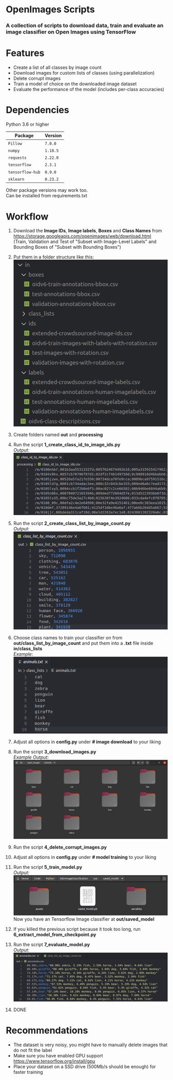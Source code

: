 # OpenImages Scripts
### A collection of scripts to download data, train and evaluate an image classifier on Open Images using TensorFlow

# Features

 - Create a list of all classes by image count
 - Download images for custom lists of classes (using parallelization)
 - Delete corrupt images
 - Train a model of choice on the downloaded image dataset
 - Evaluate the performance of the model (includes per-class accuracies)
 
 # Dependencies
 Python 3.6 or higher
 
 | Package | Version
| -------- | ----------- |
`Pillow` | `7.0.0` |
`numpy` | `1.18.5` |
`requests` | `2.22.0` |
`tensorflow` | `2.3.1` |
`tensorflow-hub` | `0.9.0` |
`sklearn` | `0.23.2` |
                
Other package versions may work too.  
Can be installed from requirements.txt

 # Workflow
1. Download the **Image IDs**, **Image labels**, **Boxes** and **Class Names** from https://storage.googleapis.com/openimages/web/download.html  
 (Train, Validation and Test of "Subset with Image-Level Labels" and Bounding Boxes of "Subset with Bounding Boxes")
 
2. Put them in a folder structure like this:  
	![inputFolder.png](screenshots/input_folder.png)
	
3. Create folders named **out** and **processing**

4. Run the script **1_create_class_id_to_image_ids.py**  
	*Output:*  
	![script1.png](screenshots/script1.png)
	
5. Run the script **2_create_class_list_by_image_count.py**  
	*Output:*  
	![script2.png](screenshots/script2.png)
	
6. Choose class names to train your classifier on from **out/class_list_by_image_count** and put them into a **.txt** file inside **in/class_lists**  
*Example*:  
![script1.png](screenshots/class_list.png)

7. Adjust all options in **config.py** under **# image download** to your liking

8. Run the script **3_download_images.py**  
	*Example Output:*  
	![script3.png](screenshots/script3.png)
	
9. Run the script **4_delete_corrupt_images.py**

10. Adjust all options in **config.py** under **# model training** to your liking

11. Run the script **5_train_model.py**  
	*Output:*  
	![script5.png](screenshots/script5.png)  
	Now you have an Tensorflow Image classifier at **out/saved_model**
	
12. If you killed the previous script because it took too long,
run **6_extract_model_from_checkpoint.py**

13. Run the script **7_evaluate_model.py**  
	*Output:*  
	![script7.png](screenshots/script7.png)
	
14. DONE

# Recommendations
 - The dataset is very noisy, you might have to manually delete images that do not fit the label
 - Make sure you have enabled GPU support https://www.tensorflow.org/install/gpu
 - Place your dataset on a SSD drive (500Mb/s should be enough) for faster training
